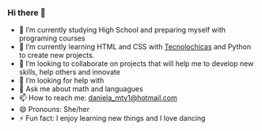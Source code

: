 ### Hi there 👋

- 🔭 I’m currently studying High School and preparing myself with programing courses
- 🌱 I’m currently learning HTML and CSS with [Tecnolochicas](https://tecnolochicas.mx/) and Python to create new projects. 
- 👯 I’m looking to collaborate on projects that will help me to develop new skills, help others and innovate 
- 🤔 I’m looking for help with 
- 💬 Ask me about math and languagues
- 📫 How to reach me: daniela_mty1@hotmail.com
- 😄 Pronouns: She/her
- ⚡ Fun fact: I enjoy learning new things and I love dancing

<!--
# Markdown
# 1
## 2
### 3
#### 4
##### 5
###### 6

**word in bold** no bold
*Cursiva*
~~texto tachado~~

Mi primera línea de código en Python:
```print("Hola,mundo!")```

### Listas
- JavaScript
* Python
+ C+

Cómo agregar un link externo en el readme de GitHub
Visita [Tecnolochicas](https://tecnolochicas.mx/)
-->

